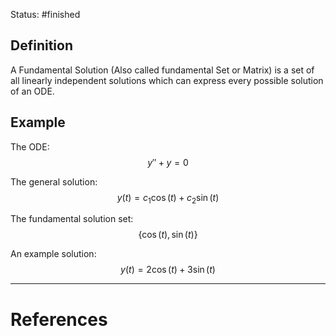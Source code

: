 Status: #finished
## Definition
A Fundamental Solution (Also called fundamental Set or Matrix) is a set of all linearly independent solutions which can express every possible solution of an ODE. 
## Example 
The ODE:
$$y'' + y = 0$$

The general solution:
$$y(t) = c_1 \cos(t) + c_2 \sin(t) $$

The fundamental solution set:
$$\{\cos(t), \sin(t)\} $$

An example solution:
$$y(t) = 2\cos(t) + 3\sin(t) $$




---
# References

